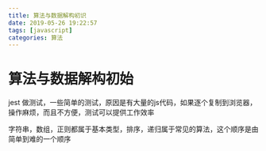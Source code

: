 ```yaml
---
title: 算法与数据解构初识
date: 2019-05-26 19:22:57
tags: [javascript]
categories: 算法
---
```


# 算法与数据解构初始
jest 做测试，一些简单的测试，原因是有大量的js代码，如果逐个复制到浏览器，操作麻烦，而且不方便，测试可以提供工作效率
<!-- more -->
字符串，数组，正则都属于基本类型，排序，递归属于常见的算法，这个顺序是由简单到难的一个顺序
